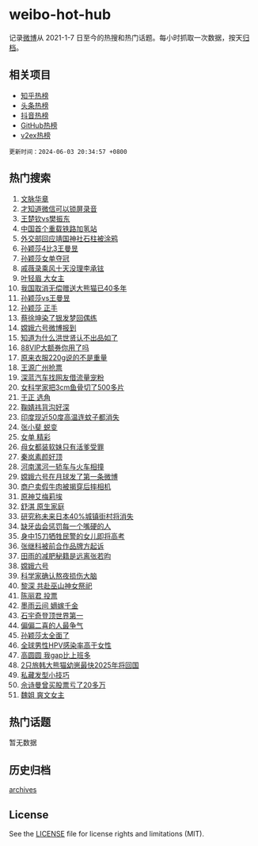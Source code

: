 # weibo-hot-hub

记录[微博](https://www.weibo.com)从 2021-1-7 日至今的热搜和热门话题。每小时抓取一次数据，按天[归档](archives)。

## 相关项目

- [知乎热榜](https://github.com/snaildev/zhihu-hot-hub)
- [头条热榜](https://github.com/snaildev/toutiao-hot-hub)
- [抖音热榜](https://github.com/snaildev/douyin-hot-hub)
- [GitHub热榜](https://github.com/snaildev/github-hot-hub)
- [v2ex热榜](https://github.com/snaildev/v2ex-hot-hub)


`更新时间：2024-06-03 20:34:57 +0800`

## 热门搜索

1. [文脉华章](https://m.weibo.cn/search?containerid=100103type%3D1%26t%3D10%26q%3D%23%E6%96%87%E8%84%89%E5%8D%8E%E7%AB%A0%23&stream_entry_id=51&isnewpage=1&extparam=seat%3D1%26dgr%3D0%26filter_type%3Drealtimehot%26stream_entry_id%3D51%26c_type%3D51%26pos%3D0%26q%3D%2523%25E6%2596%2587%25E8%2584%2589%25E5%258D%258E%25E7%25AB%25A0%2523%26cate%3D10103%26display_time%3D1717418095%26pre_seqid%3D1717418095852011226211)
1. [才知道微信可以锁屏录音](https://m.weibo.cn/search?containerid=100103type%3D1%26t%3D10%26q%3D%E6%89%8D%E7%9F%A5%E9%81%93%E5%BE%AE%E4%BF%A1%E5%8F%AF%E4%BB%A5%E9%94%81%E5%B1%8F%E5%BD%95%E9%9F%B3&stream_entry_id=31&isnewpage=1&extparam=seat%3D1%26filter_type%3Drealtimehot%26c_type%3D31%26lcate%3D5001%26cate%3D5001%26q%3D%25E6%2589%258D%25E7%259F%25A5%25E9%2581%2593%25E5%25BE%25AE%25E4%25BF%25A1%25E5%258F%25AF%25E4%25BB%25A5%25E9%2594%2581%25E5%25B1%258F%25E5%25BD%2595%25E9%259F%25B3%26band_rank%3D1%26dgr%3D0%26pos%3D0%26realpos%3D1%26stream_entry_id%3D31%26flag%3D2%26display_time%3D1717418095%26pre_seqid%3D1717418095852011226211)
1. [王楚钦vs樊振东](https://m.weibo.cn/search?containerid=100103type%3D1%26t%3D10%26q%3D%23%E7%8E%8B%E6%A5%9A%E9%92%A6vs%E6%A8%8A%E6%8C%AF%E4%B8%9C%23&stream_entry_id=31&isnewpage=1&extparam=seat%3D1%26filter_type%3Drealtimehot%26c_type%3D31%26lcate%3D5001%26cate%3D5001%26q%3D%2523%25E7%258E%258B%25E6%25A5%259A%25E9%2592%25A6vs%25E6%25A8%258A%25E6%258C%25AF%25E4%25B8%259C%2523%26band_rank%3D2%26dgr%3D0%26pos%3D1%26realpos%3D2%26stream_entry_id%3D31%26flag%3D1%26display_time%3D1717418095%26pre_seqid%3D1717418095852011226211)
1. [中国首个重载铁路加氢站](https://m.weibo.cn/search?containerid=100103type%3D1%26t%3D10%26q%3D%23%E4%B8%AD%E5%9B%BD%E9%A6%96%E4%B8%AA%E9%87%8D%E8%BD%BD%E9%93%81%E8%B7%AF%E5%8A%A0%E6%B0%A2%E7%AB%99%23&stream_entry_id=31&isnewpage=1&extparam=seat%3D1%26filter_type%3Drealtimehot%26c_type%3D31%26lcate%3D5001%26cate%3D5001%26q%3D%2523%25E4%25B8%25AD%25E5%259B%25BD%25E9%25A6%2596%25E4%25B8%25AA%25E9%2587%258D%25E8%25BD%25BD%25E9%2593%2581%25E8%25B7%25AF%25E5%258A%25A0%25E6%25B0%25A2%25E7%25AB%2599%2523%26band_rank%3D3%26dgr%3D0%26pos%3D2%26realpos%3D3%26stream_entry_id%3D31%26flag%3D0%26display_time%3D1717418095%26pre_seqid%3D1717418095852011226211)
1. [外交部回应靖国神社石柱被涂鸦](https://m.weibo.cn/search?containerid=100103type%3D1%26t%3D10%26q%3D%23%E5%A4%96%E4%BA%A4%E9%83%A8%E5%9B%9E%E5%BA%94%E9%9D%96%E5%9B%BD%E7%A5%9E%E7%A4%BE%E7%9F%B3%E6%9F%B1%E8%A2%AB%E6%B6%82%E9%B8%A6%23&stream_entry_id=31&isnewpage=1&extparam=seat%3D1%26filter_type%3Drealtimehot%26c_type%3D31%26lcate%3D5001%26cate%3D5001%26q%3D%2523%25E5%25A4%2596%25E4%25BA%25A4%25E9%2583%25A8%25E5%259B%259E%25E5%25BA%2594%25E9%259D%2596%25E5%259B%25BD%25E7%25A5%259E%25E7%25A4%25BE%25E7%259F%25B3%25E6%259F%25B1%25E8%25A2%25AB%25E6%25B6%2582%25E9%25B8%25A6%2523%26band_rank%3D4%26dgr%3D0%26pos%3D3%26realpos%3D4%26stream_entry_id%3D31%26flag%3D0%26display_time%3D1717418095%26pre_seqid%3D1717418095852011226211)
1. [孙颖莎4比3王曼昱](https://m.weibo.cn/search?containerid=100103type%3D1%26t%3D10%26q%3D%23%E5%AD%99%E9%A2%96%E8%8E%8E4%E6%AF%943%E7%8E%8B%E6%9B%BC%E6%98%B1%23&stream_entry_id=31&isnewpage=1&extparam=seat%3D1%26filter_type%3Drealtimehot%26c_type%3D31%26lcate%3D5001%26cate%3D5001%26q%3D%2523%25E5%25AD%2599%25E9%25A2%2596%25E8%258E%258E4%25E6%25AF%25943%25E7%258E%258B%25E6%259B%25BC%25E6%2598%25B1%2523%26band_rank%3D5%26dgr%3D0%26pos%3D4%26realpos%3D5%26stream_entry_id%3D31%26flag%3D1%26display_time%3D1717418095%26pre_seqid%3D1717418095852011226211)
1. [孙颖莎女单夺冠](https://m.weibo.cn/search?containerid=100103type%3D1%26t%3D10%26q%3D%23%E5%AD%99%E9%A2%96%E8%8E%8E%E5%A5%B3%E5%8D%95%E5%A4%BA%E5%86%A0%23&stream_entry_id=31&isnewpage=1&extparam=seat%3D1%26filter_type%3Drealtimehot%26c_type%3D31%26lcate%3D5001%26cate%3D5001%26q%3D%2523%25E5%25AD%2599%25E9%25A2%2596%25E8%258E%258E%25E5%25A5%25B3%25E5%258D%2595%25E5%25A4%25BA%25E5%2586%25A0%2523%26band_rank%3D6%26dgr%3D0%26pos%3D5%26realpos%3D6%26stream_entry_id%3D31%26flag%3D1%26display_time%3D1717418095%26pre_seqid%3D1717418095852011226211)
1. [戚薇录乘风十天没理李承铉](https://m.weibo.cn/search?containerid=100103type%3D1%26t%3D10%26q%3D%23%E6%88%9A%E8%96%87%E5%BD%95%E4%B9%98%E9%A3%8E%E5%8D%81%E5%A4%A9%E6%B2%A1%E7%90%86%E6%9D%8E%E6%89%BF%E9%93%89%23&stream_entry_id=31&isnewpage=1&extparam=seat%3D1%26filter_type%3Drealtimehot%26c_type%3D31%26lcate%3D5001%26cate%3D5001%26q%3D%2523%25E6%2588%259A%25E8%2596%2587%25E5%25BD%2595%25E4%25B9%2598%25E9%25A3%258E%25E5%258D%2581%25E5%25A4%25A9%25E6%25B2%25A1%25E7%2590%2586%25E6%259D%258E%25E6%2589%25BF%25E9%2593%2589%2523%26band_rank%3D7%26dgr%3D0%26pos%3D6%26realpos%3D7%26stream_entry_id%3D31%26flag%3D1%26display_time%3D1717418095%26pre_seqid%3D1717418095852011226211)
1. [叶轻眉 大女主](https://m.weibo.cn/search?containerid=100103type%3D1%26t%3D10%26q%3D%E5%8F%B6%E8%BD%BB%E7%9C%89+%E5%A4%A7%E5%A5%B3%E4%B8%BB&stream_entry_id=31&isnewpage=1&extparam=seat%3D1%26filter_type%3Drealtimehot%26c_type%3D31%26lcate%3D5001%26cate%3D5001%26q%3D%25E5%258F%25B6%25E8%25BD%25BB%25E7%259C%2589%2520%25E5%25A4%25A7%25E5%25A5%25B3%25E4%25B8%25BB%26band_rank%3D8%26dgr%3D0%26pos%3D7%26realpos%3D8%26stream_entry_id%3D31%26flag%3D1%26display_time%3D1717418095%26pre_seqid%3D1717418095852011226211)
1. [我国取消无偿赠送大熊猫已40多年](https://m.weibo.cn/search?containerid=100103type%3D1%26t%3D10%26q%3D%23%E6%88%91%E5%9B%BD%E5%8F%96%E6%B6%88%E6%97%A0%E5%81%BF%E8%B5%A0%E9%80%81%E5%A4%A7%E7%86%8A%E7%8C%AB%E5%B7%B240%E5%A4%9A%E5%B9%B4%23&stream_entry_id=31&isnewpage=1&extparam=seat%3D1%26filter_type%3Drealtimehot%26c_type%3D31%26lcate%3D5001%26cate%3D5001%26q%3D%2523%25E6%2588%2591%25E5%259B%25BD%25E5%258F%2596%25E6%25B6%2588%25E6%2597%25A0%25E5%2581%25BF%25E8%25B5%25A0%25E9%2580%2581%25E5%25A4%25A7%25E7%2586%258A%25E7%258C%25AB%25E5%25B7%25B240%25E5%25A4%259A%25E5%25B9%25B4%2523%26band_rank%3D9%26dgr%3D0%26pos%3D8%26realpos%3D9%26stream_entry_id%3D31%26flag%3D2%26display_time%3D1717418095%26pre_seqid%3D1717418095852011226211)
1. [孙颖莎vs王曼昱](https://m.weibo.cn/search?containerid=100103type%3D1%26t%3D10%26q%3D%23%E5%AD%99%E9%A2%96%E8%8E%8Evs%E7%8E%8B%E6%9B%BC%E6%98%B1%23&stream_entry_id=31&isnewpage=1&extparam=seat%3D1%26filter_type%3Drealtimehot%26c_type%3D31%26lcate%3D5001%26cate%3D5001%26q%3D%2523%25E5%25AD%2599%25E9%25A2%2596%25E8%258E%258Evs%25E7%258E%258B%25E6%259B%25BC%25E6%2598%25B1%2523%26band_rank%3D10%26dgr%3D0%26pos%3D9%26realpos%3D10%26stream_entry_id%3D31%26flag%3D1%26display_time%3D1717418095%26pre_seqid%3D1717418095852011226211)
1. [孙颖莎 正手](https://m.weibo.cn/search?containerid=100103type%3D1%26t%3D10%26q%3D%E5%AD%99%E9%A2%96%E8%8E%8E+%E6%AD%A3%E6%89%8B&stream_entry_id=31&isnewpage=1&extparam=seat%3D1%26filter_type%3Drealtimehot%26c_type%3D31%26lcate%3D5001%26cate%3D5001%26q%3D%25E5%25AD%2599%25E9%25A2%2596%25E8%258E%258E%2520%25E6%25AD%25A3%25E6%2589%258B%26band_rank%3D11%26dgr%3D0%26pos%3D10%26realpos%3D11%26stream_entry_id%3D31%26flag%3D1%26display_time%3D1717418095%26pre_seqid%3D1717418095852011226211)
1. [蔡徐坤染了银发梦回偶练](https://m.weibo.cn/search?containerid=100103type%3D1%26t%3D10%26q%3D%23%E8%94%A1%E5%BE%90%E5%9D%A4%E6%9F%93%E4%BA%86%E9%93%B6%E5%8F%91%E6%A2%A6%E5%9B%9E%E5%81%B6%E7%BB%83%23&stream_entry_id=31&isnewpage=1&extparam=seat%3D1%26filter_type%3Drealtimehot%26c_type%3D31%26lcate%3D5001%26cate%3D5001%26q%3D%2523%25E8%2594%25A1%25E5%25BE%2590%25E5%259D%25A4%25E6%259F%2593%25E4%25BA%2586%25E9%2593%25B6%25E5%258F%2591%25E6%25A2%25A6%25E5%259B%259E%25E5%2581%25B6%25E7%25BB%2583%2523%26band_rank%3D12%26dgr%3D0%26pos%3D11%26realpos%3D12%26stream_entry_id%3D31%26flag%3D0%26display_time%3D1717418095%26pre_seqid%3D1717418095852011226211)
1. [嫦娥六号微博报到](https://m.weibo.cn/search?containerid=100103type%3D1%26t%3D10%26q%3D%23%E5%AB%A6%E5%A8%A5%E5%85%AD%E5%8F%B7%E5%BE%AE%E5%8D%9A%E6%8A%A5%E5%88%B0%23&stream_entry_id=31&isnewpage=1&extparam=seat%3D1%26filter_type%3Drealtimehot%26c_type%3D31%26lcate%3D5001%26cate%3D5001%26q%3D%2523%25E5%25AB%25A6%25E5%25A8%25A5%25E5%2585%25AD%25E5%258F%25B7%25E5%25BE%25AE%25E5%258D%259A%25E6%258A%25A5%25E5%2588%25B0%2523%26band_rank%3D13%26dgr%3D0%26pos%3D12%26realpos%3D13%26stream_entry_id%3D31%26flag%3D32768%26display_time%3D1717418095%26pre_seqid%3D1717418095852011226211)
1. [知道为什么洪世贤认不出品如了](https://m.weibo.cn/search?containerid=100103type%3D1%26t%3D10%26q%3D%23%E7%9F%A5%E9%81%93%E4%B8%BA%E4%BB%80%E4%B9%88%E6%B4%AA%E4%B8%96%E8%B4%A4%E8%AE%A4%E4%B8%8D%E5%87%BA%E5%93%81%E5%A6%82%E4%BA%86%23&stream_entry_id=31&isnewpage=1&extparam=seat%3D1%26filter_type%3Drealtimehot%26c_type%3D31%26lcate%3D5001%26cate%3D5001%26q%3D%2523%25E7%259F%25A5%25E9%2581%2593%25E4%25B8%25BA%25E4%25BB%2580%25E4%25B9%2588%25E6%25B4%25AA%25E4%25B8%2596%25E8%25B4%25A4%25E8%25AE%25A4%25E4%25B8%258D%25E5%2587%25BA%25E5%2593%2581%25E5%25A6%2582%25E4%25BA%2586%2523%26band_rank%3D14%26dgr%3D0%26pos%3D13%26realpos%3D14%26stream_entry_id%3D31%26flag%3D1%26display_time%3D1717418095%26pre_seqid%3D1717418095852011226211)
1. [88VIP大额券你用了吗](https://m.weibo.cn/search?containerid=100103type%3D1%26t%3D10%26q%3D%2388VIP%E5%A4%A7%E9%A2%9D%E5%88%B8%E4%BD%A0%E7%94%A8%E4%BA%86%E5%90%97%23&stream_entry_id=31&isnewpage=1&extparam=seat%3D1%26filter_type%3Drealtimehot%26c_type%3D31%26lcate%3D5001%26cate%3D5001%26q%3D%252388VIP%25E5%25A4%25A7%25E9%25A2%259D%25E5%2588%25B8%25E4%25BD%25A0%25E7%2594%25A8%25E4%25BA%2586%25E5%2590%2597%2523%26adid%3D240514%26band_rank%3D15%26dgr%3D0%26pos%3D14%26realpos%3D15%26stream_entry_id%3D31%26flag%3D0%26display_time%3D1717418095%26pre_seqid%3D1717418095852011226211)
1. [原来衣服220g说的不是重量](https://m.weibo.cn/search?containerid=100103type%3D1%26t%3D10%26q%3D%23%E5%8E%9F%E6%9D%A5%E8%A1%A3%E6%9C%8D220g%E8%AF%B4%E7%9A%84%E4%B8%8D%E6%98%AF%E9%87%8D%E9%87%8F%23&stream_entry_id=31&isnewpage=1&extparam=seat%3D1%26filter_type%3Drealtimehot%26c_type%3D31%26lcate%3D5001%26cate%3D5001%26q%3D%2523%25E5%258E%259F%25E6%259D%25A5%25E8%25A1%25A3%25E6%259C%258D220g%25E8%25AF%25B4%25E7%259A%2584%25E4%25B8%258D%25E6%2598%25AF%25E9%2587%258D%25E9%2587%258F%2523%26band_rank%3D16%26dgr%3D0%26pos%3D15%26realpos%3D16%26stream_entry_id%3D31%26flag%3D0%26display_time%3D1717418095%26pre_seqid%3D1717418095852011226211)
1. [王源广州抢票](https://m.weibo.cn/search?containerid=100103type%3D1%26t%3D10%26q%3D%E7%8E%8B%E6%BA%90%E5%B9%BF%E5%B7%9E%E6%8A%A2%E7%A5%A8&stream_entry_id=31&isnewpage=1&extparam=seat%3D1%26filter_type%3Drealtimehot%26c_type%3D31%26lcate%3D5001%26cate%3D5001%26q%3D%25E7%258E%258B%25E6%25BA%2590%25E5%25B9%25BF%25E5%25B7%259E%25E6%258A%25A2%25E7%25A5%25A8%26band_rank%3D17%26dgr%3D0%26pos%3D16%26realpos%3D17%26stream_entry_id%3D31%26flag%3D1%26display_time%3D1717418095%26pre_seqid%3D1717418095852011226211)
1. [深蓝汽车找网友借流量宠粉](https://m.weibo.cn/search?containerid=100103type%3D1%26t%3D10%26q%3D%23%E6%B7%B1%E8%93%9D%E6%B1%BD%E8%BD%A6%E6%89%BE%E7%BD%91%E5%8F%8B%E5%80%9F%E6%B5%81%E9%87%8F%E5%AE%A0%E7%B2%89%23&stream_entry_id=31&isnewpage=1&extparam=seat%3D1%26filter_type%3Drealtimehot%26c_type%3D31%26lcate%3D5001%26cate%3D5001%26q%3D%2523%25E6%25B7%25B1%25E8%2593%259D%25E6%25B1%25BD%25E8%25BD%25A6%25E6%2589%25BE%25E7%25BD%2591%25E5%258F%258B%25E5%2580%259F%25E6%25B5%2581%25E9%2587%258F%25E5%25AE%25A0%25E7%25B2%2589%2523%26adid%3D240454%26band_rank%3D18%26dgr%3D0%26pos%3D17%26realpos%3D18%26stream_entry_id%3D31%26flag%3D0%26display_time%3D1717418095%26pre_seqid%3D1717418095852011226211)
1. [女科学家把3cm鱼骨切了500多片](https://m.weibo.cn/search?containerid=100103type%3D1%26t%3D10%26q%3D%23%E5%A5%B3%E7%A7%91%E5%AD%A6%E5%AE%B6%E6%8A%8A3cm%E9%B1%BC%E9%AA%A8%E5%88%87%E4%BA%86500%E5%A4%9A%E7%89%87%23&stream_entry_id=31&isnewpage=1&extparam=seat%3D1%26filter_type%3Drealtimehot%26c_type%3D31%26lcate%3D5001%26cate%3D5001%26q%3D%2523%25E5%25A5%25B3%25E7%25A7%2591%25E5%25AD%25A6%25E5%25AE%25B6%25E6%258A%258A3cm%25E9%25B1%25BC%25E9%25AA%25A8%25E5%2588%2587%25E4%25BA%2586500%25E5%25A4%259A%25E7%2589%2587%2523%26band_rank%3D19%26dgr%3D0%26pos%3D18%26realpos%3D19%26stream_entry_id%3D31%26flag%3D0%26display_time%3D1717418095%26pre_seqid%3D1717418095852011226211)
1. [于正 选角](https://m.weibo.cn/search?containerid=100103type%3D1%26t%3D10%26q%3D%E4%BA%8E%E6%AD%A3+%E9%80%89%E8%A7%92&stream_entry_id=31&isnewpage=1&extparam=seat%3D1%26filter_type%3Drealtimehot%26c_type%3D31%26lcate%3D5001%26cate%3D5001%26q%3D%25E4%25BA%258E%25E6%25AD%25A3%2520%25E9%2580%2589%25E8%25A7%2592%26band_rank%3D20%26dgr%3D0%26pos%3D19%26realpos%3D20%26stream_entry_id%3D31%26flag%3D0%26display_time%3D1717418095%26pre_seqid%3D1717418095852011226211)
1. [鞠婧祎背沟好深](https://m.weibo.cn/search?containerid=100103type%3D1%26t%3D10%26q%3D%23%E9%9E%A0%E5%A9%A7%E7%A5%8E%E8%83%8C%E6%B2%9F%E5%A5%BD%E6%B7%B1%23&stream_entry_id=31&isnewpage=1&extparam=seat%3D1%26filter_type%3Drealtimehot%26c_type%3D31%26lcate%3D5001%26cate%3D5001%26q%3D%2523%25E9%259E%25A0%25E5%25A9%25A7%25E7%25A5%258E%25E8%2583%258C%25E6%25B2%259F%25E5%25A5%25BD%25E6%25B7%25B1%2523%26band_rank%3D21%26dgr%3D0%26pos%3D20%26realpos%3D21%26stream_entry_id%3D31%26flag%3D0%26display_time%3D1717418095%26pre_seqid%3D1717418095852011226211)
1. [印度现近50度高温连蚊子都消失](https://m.weibo.cn/search?containerid=100103type%3D1%26t%3D10%26q%3D%23%E5%8D%B0%E5%BA%A6%E7%8E%B0%E8%BF%9150%E5%BA%A6%E9%AB%98%E6%B8%A9%E8%BF%9E%E8%9A%8A%E5%AD%90%E9%83%BD%E6%B6%88%E5%A4%B1%23&stream_entry_id=31&isnewpage=1&extparam=seat%3D1%26filter_type%3Drealtimehot%26c_type%3D31%26lcate%3D5001%26cate%3D5001%26q%3D%2523%25E5%258D%25B0%25E5%25BA%25A6%25E7%258E%25B0%25E8%25BF%259150%25E5%25BA%25A6%25E9%25AB%2598%25E6%25B8%25A9%25E8%25BF%259E%25E8%259A%258A%25E5%25AD%2590%25E9%2583%25BD%25E6%25B6%2588%25E5%25A4%25B1%2523%26band_rank%3D22%26dgr%3D0%26pos%3D21%26realpos%3D22%26stream_entry_id%3D31%26flag%3D0%26display_time%3D1717418095%26pre_seqid%3D1717418095852011226211)
1. [张小斐 蜕变](https://m.weibo.cn/search?containerid=100103type%3D1%26t%3D10%26q%3D%E5%BC%A0%E5%B0%8F%E6%96%90+%E8%9C%95%E5%8F%98&stream_entry_id=31&isnewpage=1&extparam=seat%3D1%26filter_type%3Drealtimehot%26c_type%3D31%26lcate%3D5001%26cate%3D5001%26q%3D%25E5%25BC%25A0%25E5%25B0%258F%25E6%2596%2590%2520%25E8%259C%2595%25E5%258F%2598%26band_rank%3D23%26dgr%3D0%26pos%3D22%26realpos%3D23%26stream_entry_id%3D31%26flag%3D1%26display_time%3D1717418095%26pre_seqid%3D1717418095852011226211)
1. [女单 精彩](https://m.weibo.cn/search?containerid=100103type%3D1%26t%3D10%26q%3D%E5%A5%B3%E5%8D%95+%E7%B2%BE%E5%BD%A9&stream_entry_id=31&isnewpage=1&extparam=seat%3D1%26filter_type%3Drealtimehot%26c_type%3D31%26lcate%3D5001%26cate%3D5001%26q%3D%25E5%25A5%25B3%25E5%258D%2595%2520%25E7%25B2%25BE%25E5%25BD%25A9%26band_rank%3D24%26dgr%3D0%26pos%3D23%26realpos%3D24%26stream_entry_id%3D31%26flag%3D1%26display_time%3D1717418095%26pre_seqid%3D1717418095852011226211)
1. [母女都装软妹只有活爹受罪](https://m.weibo.cn/search?containerid=100103type%3D1%26t%3D10%26q%3D%23%E6%AF%8D%E5%A5%B3%E9%83%BD%E8%A3%85%E8%BD%AF%E5%A6%B9%E5%8F%AA%E6%9C%89%E6%B4%BB%E7%88%B9%E5%8F%97%E7%BD%AA%23&stream_entry_id=31&isnewpage=1&extparam=seat%3D1%26filter_type%3Drealtimehot%26c_type%3D31%26lcate%3D5001%26cate%3D5001%26q%3D%2523%25E6%25AF%258D%25E5%25A5%25B3%25E9%2583%25BD%25E8%25A3%2585%25E8%25BD%25AF%25E5%25A6%25B9%25E5%258F%25AA%25E6%259C%2589%25E6%25B4%25BB%25E7%2588%25B9%25E5%258F%2597%25E7%25BD%25AA%2523%26band_rank%3D25%26dgr%3D0%26pos%3D24%26realpos%3D25%26stream_entry_id%3D31%26flag%3D0%26display_time%3D1717418095%26pre_seqid%3D1717418095852011226211)
1. [秦岚素颜好顶](https://m.weibo.cn/search?containerid=100103type%3D1%26t%3D10%26q%3D%23%E7%A7%A6%E5%B2%9A%E7%B4%A0%E9%A2%9C%E5%A5%BD%E9%A1%B6%23&stream_entry_id=31&isnewpage=1&extparam=seat%3D1%26filter_type%3Drealtimehot%26c_type%3D31%26lcate%3D5001%26cate%3D5001%26q%3D%2523%25E7%25A7%25A6%25E5%25B2%259A%25E7%25B4%25A0%25E9%25A2%259C%25E5%25A5%25BD%25E9%25A1%25B6%2523%26band_rank%3D26%26dgr%3D0%26pos%3D25%26realpos%3D26%26stream_entry_id%3D31%26flag%3D0%26display_time%3D1717418095%26pre_seqid%3D1717418095852011226211)
1. [河南漯河一轿车与火车相撞](https://m.weibo.cn/search?containerid=100103type%3D1%26t%3D10%26q%3D%23%E6%B2%B3%E5%8D%97%E6%BC%AF%E6%B2%B3%E4%B8%80%E8%BD%BF%E8%BD%A6%E4%B8%8E%E7%81%AB%E8%BD%A6%E7%9B%B8%E6%92%9E%23&stream_entry_id=31&isnewpage=1&extparam=seat%3D1%26filter_type%3Drealtimehot%26c_type%3D31%26lcate%3D5001%26cate%3D5001%26q%3D%2523%25E6%25B2%25B3%25E5%258D%2597%25E6%25BC%25AF%25E6%25B2%25B3%25E4%25B8%2580%25E8%25BD%25BF%25E8%25BD%25A6%25E4%25B8%258E%25E7%2581%25AB%25E8%25BD%25A6%25E7%259B%25B8%25E6%2592%259E%2523%26band_rank%3D27%26dgr%3D0%26pos%3D26%26realpos%3D27%26stream_entry_id%3D31%26flag%3D1%26display_time%3D1717418095%26pre_seqid%3D1717418095852011226211)
1. [嫦娥六号在月球发了第一条微博](https://m.weibo.cn/search?containerid=100103type%3D1%26t%3D10%26q%3D%23%E5%AB%A6%E5%A8%A5%E5%85%AD%E5%8F%B7%E5%9C%A8%E6%9C%88%E7%90%83%E5%8F%91%E4%BA%86%E7%AC%AC%E4%B8%80%E6%9D%A1%E5%BE%AE%E5%8D%9A%23&stream_entry_id=31&isnewpage=1&extparam=seat%3D1%26filter_type%3Drealtimehot%26c_type%3D31%26lcate%3D5001%26cate%3D5001%26q%3D%2523%25E5%25AB%25A6%25E5%25A8%25A5%25E5%2585%25AD%25E5%258F%25B7%25E5%259C%25A8%25E6%259C%2588%25E7%2590%2583%25E5%258F%2591%25E4%25BA%2586%25E7%25AC%25AC%25E4%25B8%2580%25E6%259D%25A1%25E5%25BE%25AE%25E5%258D%259A%2523%26band_rank%3D28%26dgr%3D0%26pos%3D27%26realpos%3D28%26stream_entry_id%3D31%26flag%3D1%26display_time%3D1717418095%26pre_seqid%3D1717418095852011226211)
1. [商户卖假牛肉被揭穿后摔相机](https://m.weibo.cn/search?containerid=100103type%3D1%26t%3D10%26q%3D%23%E5%95%86%E6%88%B7%E5%8D%96%E5%81%87%E7%89%9B%E8%82%89%E8%A2%AB%E6%8F%AD%E7%A9%BF%E5%90%8E%E6%91%94%E7%9B%B8%E6%9C%BA%23&stream_entry_id=31&isnewpage=1&extparam=seat%3D1%26filter_type%3Drealtimehot%26c_type%3D31%26lcate%3D5001%26cate%3D5001%26q%3D%2523%25E5%2595%2586%25E6%2588%25B7%25E5%258D%2596%25E5%2581%2587%25E7%2589%259B%25E8%2582%2589%25E8%25A2%25AB%25E6%258F%25AD%25E7%25A9%25BF%25E5%2590%258E%25E6%2591%2594%25E7%259B%25B8%25E6%259C%25BA%2523%26band_rank%3D29%26dgr%3D0%26pos%3D28%26realpos%3D29%26stream_entry_id%3D31%26flag%3D0%26display_time%3D1717418095%26pre_seqid%3D1717418095852011226211)
1. [原神艾梅莉埃](https://m.weibo.cn/search?containerid=100103type%3D1%26t%3D10%26q%3D%23%E5%8E%9F%E7%A5%9E%E8%89%BE%E6%A2%85%E8%8E%89%E5%9F%83%23&stream_entry_id=31&isnewpage=1&extparam=seat%3D1%26filter_type%3Drealtimehot%26c_type%3D31%26lcate%3D5001%26cate%3D5001%26q%3D%2523%25E5%258E%259F%25E7%25A5%259E%25E8%2589%25BE%25E6%25A2%2585%25E8%258E%2589%25E5%259F%2583%2523%26band_rank%3D30%26dgr%3D0%26pos%3D29%26realpos%3D30%26stream_entry_id%3D31%26flag%3D0%26display_time%3D1717418095%26pre_seqid%3D1717418095852011226211)
1. [舒淇 原生家庭](https://m.weibo.cn/search?containerid=100103type%3D1%26t%3D10%26q%3D%E8%88%92%E6%B7%87+%E5%8E%9F%E7%94%9F%E5%AE%B6%E5%BA%AD&stream_entry_id=31&isnewpage=1&extparam=seat%3D1%26filter_type%3Drealtimehot%26c_type%3D31%26lcate%3D5001%26cate%3D5001%26q%3D%25E8%2588%2592%25E6%25B7%2587%2520%25E5%258E%259F%25E7%2594%259F%25E5%25AE%25B6%25E5%25BA%25AD%26band_rank%3D31%26dgr%3D0%26pos%3D30%26realpos%3D31%26stream_entry_id%3D31%26flag%3D1%26display_time%3D1717418095%26pre_seqid%3D1717418095852011226211)
1. [研究称未来日本40%城镇街村将消失](https://m.weibo.cn/search?containerid=100103type%3D1%26t%3D10%26q%3D%23%E7%A0%94%E7%A9%B6%E7%A7%B0%E6%9C%AA%E6%9D%A5%E6%97%A5%E6%9C%AC40%25%E5%9F%8E%E9%95%87%E8%A1%97%E6%9D%91%E5%B0%86%E6%B6%88%E5%A4%B1%23&stream_entry_id=31&isnewpage=1&extparam=seat%3D1%26filter_type%3Drealtimehot%26c_type%3D31%26lcate%3D5001%26cate%3D5001%26q%3D%2523%25E7%25A0%2594%25E7%25A9%25B6%25E7%25A7%25B0%25E6%259C%25AA%25E6%259D%25A5%25E6%2597%25A5%25E6%259C%25AC40%2525%25E5%259F%258E%25E9%2595%2587%25E8%25A1%2597%25E6%259D%2591%25E5%25B0%2586%25E6%25B6%2588%25E5%25A4%25B1%2523%26band_rank%3D32%26dgr%3D0%26pos%3D31%26realpos%3D32%26stream_entry_id%3D31%26flag%3D1%26display_time%3D1717418095%26pre_seqid%3D1717418095852011226211)
1. [缺牙齿会惩罚每一个嘴硬的人](https://m.weibo.cn/search?containerid=100103type%3D1%26t%3D10%26q%3D%E7%BC%BA%E7%89%99%E9%BD%BF%E4%BC%9A%E6%83%A9%E7%BD%9A%E6%AF%8F%E4%B8%80%E4%B8%AA%E5%98%B4%E7%A1%AC%E7%9A%84%E4%BA%BA&stream_entry_id=31&isnewpage=1&extparam=seat%3D1%26filter_type%3Drealtimehot%26c_type%3D31%26lcate%3D5001%26cate%3D5001%26q%3D%25E7%25BC%25BA%25E7%2589%2599%25E9%25BD%25BF%25E4%25BC%259A%25E6%2583%25A9%25E7%25BD%259A%25E6%25AF%258F%25E4%25B8%2580%25E4%25B8%25AA%25E5%2598%25B4%25E7%25A1%25AC%25E7%259A%2584%25E4%25BA%25BA%26band_rank%3D33%26dgr%3D0%26pos%3D32%26realpos%3D33%26stream_entry_id%3D31%26flag%3D1%26display_time%3D1717418095%26pre_seqid%3D1717418095852011226211)
1. [身中15刀牺牲民警的女儿即将高考](https://m.weibo.cn/search?containerid=100103type%3D1%26t%3D10%26q%3D%23%E8%BA%AB%E4%B8%AD15%E5%88%80%E7%89%BA%E7%89%B2%E6%B0%91%E8%AD%A6%E7%9A%84%E5%A5%B3%E5%84%BF%E5%8D%B3%E5%B0%86%E9%AB%98%E8%80%83%23&stream_entry_id=31&isnewpage=1&extparam=seat%3D1%26filter_type%3Drealtimehot%26c_type%3D31%26lcate%3D5001%26cate%3D5001%26q%3D%2523%25E8%25BA%25AB%25E4%25B8%25AD15%25E5%2588%2580%25E7%2589%25BA%25E7%2589%25B2%25E6%25B0%2591%25E8%25AD%25A6%25E7%259A%2584%25E5%25A5%25B3%25E5%2584%25BF%25E5%258D%25B3%25E5%25B0%2586%25E9%25AB%2598%25E8%2580%2583%2523%26band_rank%3D34%26dgr%3D0%26pos%3D33%26realpos%3D34%26stream_entry_id%3D31%26flag%3D1%26display_time%3D1717418095%26pre_seqid%3D1717418095852011226211)
1. [张继科被前合作品牌方起诉](https://m.weibo.cn/search?containerid=100103type%3D1%26t%3D10%26q%3D%23%E5%BC%A0%E7%BB%A7%E7%A7%91%E8%A2%AB%E5%89%8D%E5%90%88%E4%BD%9C%E5%93%81%E7%89%8C%E6%96%B9%E8%B5%B7%E8%AF%89%23&stream_entry_id=31&isnewpage=1&extparam=seat%3D1%26filter_type%3Drealtimehot%26c_type%3D31%26lcate%3D5001%26cate%3D5001%26q%3D%2523%25E5%25BC%25A0%25E7%25BB%25A7%25E7%25A7%2591%25E8%25A2%25AB%25E5%2589%258D%25E5%2590%2588%25E4%25BD%259C%25E5%2593%2581%25E7%2589%258C%25E6%2596%25B9%25E8%25B5%25B7%25E8%25AF%2589%2523%26band_rank%3D35%26dgr%3D0%26pos%3D34%26realpos%3D35%26stream_entry_id%3D31%26flag%3D0%26display_time%3D1717418095%26pre_seqid%3D1717418095852011226211)
1. [田雨的减肥秘籍是远离张若昀](https://m.weibo.cn/search?containerid=100103type%3D1%26t%3D10%26q%3D%23%E7%94%B0%E9%9B%A8%E7%9A%84%E5%87%8F%E8%82%A5%E7%A7%98%E7%B1%8D%E6%98%AF%E8%BF%9C%E7%A6%BB%E5%BC%A0%E8%8B%A5%E6%98%80%23&stream_entry_id=31&isnewpage=1&extparam=seat%3D1%26filter_type%3Drealtimehot%26c_type%3D31%26lcate%3D5001%26cate%3D5001%26q%3D%2523%25E7%2594%25B0%25E9%259B%25A8%25E7%259A%2584%25E5%2587%258F%25E8%2582%25A5%25E7%25A7%2598%25E7%25B1%258D%25E6%2598%25AF%25E8%25BF%259C%25E7%25A6%25BB%25E5%25BC%25A0%25E8%258B%25A5%25E6%2598%2580%2523%26band_rank%3D36%26dgr%3D0%26pos%3D35%26realpos%3D36%26stream_entry_id%3D31%26flag%3D1%26display_time%3D1717418095%26pre_seqid%3D1717418095852011226211)
1. [嫦娥六号](https://m.weibo.cn/search?containerid=100103type%3D1%26t%3D10%26q%3D%E5%AB%A6%E5%A8%A5%E5%85%AD%E5%8F%B7&stream_entry_id=31&isnewpage=1&extparam=seat%3D1%26filter_type%3Drealtimehot%26c_type%3D31%26lcate%3D5001%26cate%3D5001%26q%3D%25E5%25AB%25A6%25E5%25A8%25A5%25E5%2585%25AD%25E5%258F%25B7%26band_rank%3D37%26dgr%3D0%26pos%3D36%26realpos%3D37%26stream_entry_id%3D31%26flag%3D1%26display_time%3D1717418095%26pre_seqid%3D1717418095852011226211)
1. [科学家确认熬夜损伤大脑](https://m.weibo.cn/search?containerid=100103type%3D1%26t%3D10%26q%3D%23%E7%A7%91%E5%AD%A6%E5%AE%B6%E7%A1%AE%E8%AE%A4%E7%86%AC%E5%A4%9C%E6%8D%9F%E4%BC%A4%E5%A4%A7%E8%84%91%23&stream_entry_id=31&isnewpage=1&extparam=seat%3D1%26filter_type%3Drealtimehot%26c_type%3D31%26lcate%3D5001%26cate%3D5001%26q%3D%2523%25E7%25A7%2591%25E5%25AD%25A6%25E5%25AE%25B6%25E7%25A1%25AE%25E8%25AE%25A4%25E7%2586%25AC%25E5%25A4%259C%25E6%258D%259F%25E4%25BC%25A4%25E5%25A4%25A7%25E8%2584%2591%2523%26band_rank%3D38%26dgr%3D0%26pos%3D37%26realpos%3D38%26stream_entry_id%3D31%26flag%3D0%26display_time%3D1717418095%26pre_seqid%3D1717418095852011226211)
1. [黎深 共赴巫山神女祭祀](https://m.weibo.cn/search?containerid=100103type%3D1%26t%3D10%26q%3D%E9%BB%8E%E6%B7%B1+%E5%85%B1%E8%B5%B4%E5%B7%AB%E5%B1%B1%E7%A5%9E%E5%A5%B3%E7%A5%AD%E7%A5%80&stream_entry_id=31&isnewpage=1&extparam=seat%3D1%26filter_type%3Drealtimehot%26c_type%3D31%26lcate%3D5001%26cate%3D5001%26q%3D%25E9%25BB%258E%25E6%25B7%25B1%2520%25E5%2585%25B1%25E8%25B5%25B4%25E5%25B7%25AB%25E5%25B1%25B1%25E7%25A5%259E%25E5%25A5%25B3%25E7%25A5%25AD%25E7%25A5%2580%26band_rank%3D39%26dgr%3D0%26pos%3D38%26realpos%3D39%26stream_entry_id%3D31%26flag%3D1%26display_time%3D1717418095%26pre_seqid%3D1717418095852011226211)
1. [陈丽君 投票](https://m.weibo.cn/search?containerid=100103type%3D1%26t%3D10%26q%3D%E9%99%88%E4%B8%BD%E5%90%9B+%E6%8A%95%E7%A5%A8&stream_entry_id=31&isnewpage=1&extparam=seat%3D1%26filter_type%3Drealtimehot%26c_type%3D31%26lcate%3D5001%26cate%3D5001%26q%3D%25E9%2599%2588%25E4%25B8%25BD%25E5%2590%259B%2520%25E6%258A%2595%25E7%25A5%25A8%26band_rank%3D40%26dgr%3D0%26pos%3D39%26realpos%3D40%26stream_entry_id%3D31%26flag%3D0%26display_time%3D1717418095%26pre_seqid%3D1717418095852011226211)
1. [墨雨云间 嫡嫁千金](https://m.weibo.cn/search?containerid=100103type%3D1%26t%3D10%26q%3D%E5%A2%A8%E9%9B%A8%E4%BA%91%E9%97%B4+%E5%AB%A1%E5%AB%81%E5%8D%83%E9%87%91&stream_entry_id=31&isnewpage=1&extparam=seat%3D1%26filter_type%3Drealtimehot%26c_type%3D31%26lcate%3D5001%26cate%3D5001%26q%3D%25E5%25A2%25A8%25E9%259B%25A8%25E4%25BA%2591%25E9%2597%25B4%2520%25E5%25AB%25A1%25E5%25AB%2581%25E5%258D%2583%25E9%2587%2591%26band_rank%3D41%26dgr%3D0%26pos%3D40%26realpos%3D41%26stream_entry_id%3D31%26flag%3D0%26display_time%3D1717418095%26pre_seqid%3D1717418095852011226211)
1. [石宇奇登顶世界第一](https://m.weibo.cn/search?containerid=100103type%3D1%26t%3D10%26q%3D%23%E7%9F%B3%E5%AE%87%E5%A5%87%E7%99%BB%E9%A1%B6%E4%B8%96%E7%95%8C%E7%AC%AC%E4%B8%80%23&stream_entry_id=31&isnewpage=1&extparam=seat%3D1%26filter_type%3Drealtimehot%26c_type%3D31%26lcate%3D5001%26cate%3D5001%26q%3D%2523%25E7%259F%25B3%25E5%25AE%2587%25E5%25A5%2587%25E7%2599%25BB%25E9%25A1%25B6%25E4%25B8%2596%25E7%2595%258C%25E7%25AC%25AC%25E4%25B8%2580%2523%26band_rank%3D42%26dgr%3D0%26pos%3D41%26realpos%3D42%26stream_entry_id%3D31%26flag%3D1%26display_time%3D1717418095%26pre_seqid%3D1717418095852011226211)
1. [偏偏二喜的人最争气](https://m.weibo.cn/search?containerid=100103type%3D1%26t%3D10%26q%3D%23%E5%81%8F%E5%81%8F%E4%BA%8C%E5%96%9C%E7%9A%84%E4%BA%BA%E6%9C%80%E4%BA%89%E6%B0%94%23&stream_entry_id=31&isnewpage=1&extparam=seat%3D1%26filter_type%3Drealtimehot%26c_type%3D31%26lcate%3D5001%26cate%3D5001%26q%3D%2523%25E5%2581%258F%25E5%2581%258F%25E4%25BA%258C%25E5%2596%259C%25E7%259A%2584%25E4%25BA%25BA%25E6%259C%2580%25E4%25BA%2589%25E6%25B0%2594%2523%26band_rank%3D43%26dgr%3D0%26pos%3D42%26realpos%3D43%26stream_entry_id%3D31%26flag%3D0%26display_time%3D1717418095%26pre_seqid%3D1717418095852011226211)
1. [孙颖莎太全面了](https://m.weibo.cn/search?containerid=100103type%3D1%26t%3D10%26q%3D%23%E5%AD%99%E9%A2%96%E8%8E%8E%E5%A4%AA%E5%85%A8%E9%9D%A2%E4%BA%86%23&stream_entry_id=31&isnewpage=1&extparam=seat%3D1%26filter_type%3Drealtimehot%26c_type%3D31%26lcate%3D5001%26cate%3D5001%26q%3D%2523%25E5%25AD%2599%25E9%25A2%2596%25E8%258E%258E%25E5%25A4%25AA%25E5%2585%25A8%25E9%259D%25A2%25E4%25BA%2586%2523%26band_rank%3D44%26dgr%3D0%26pos%3D43%26realpos%3D44%26stream_entry_id%3D31%26flag%3D1%26display_time%3D1717418095%26pre_seqid%3D1717418095852011226211)
1. [全球男性HPV感染率高于女性](https://m.weibo.cn/search?containerid=100103type%3D1%26t%3D10%26q%3D%23%E5%85%A8%E7%90%83%E7%94%B7%E6%80%A7HPV%E6%84%9F%E6%9F%93%E7%8E%87%E9%AB%98%E4%BA%8E%E5%A5%B3%E6%80%A7%23&stream_entry_id=31&isnewpage=1&extparam=seat%3D1%26filter_type%3Drealtimehot%26c_type%3D31%26lcate%3D5001%26cate%3D5001%26q%3D%2523%25E5%2585%25A8%25E7%2590%2583%25E7%2594%25B7%25E6%2580%25A7HPV%25E6%2584%259F%25E6%259F%2593%25E7%258E%2587%25E9%25AB%2598%25E4%25BA%258E%25E5%25A5%25B3%25E6%2580%25A7%2523%26band_rank%3D45%26dgr%3D0%26pos%3D44%26realpos%3D45%26stream_entry_id%3D31%26flag%3D0%26display_time%3D1717418095%26pre_seqid%3D1717418095852011226211)
1. [高圆圆 我gap比上班多](https://m.weibo.cn/search?containerid=100103type%3D1%26t%3D10%26q%3D%E9%AB%98%E5%9C%86%E5%9C%86+%E6%88%91gap%E6%AF%94%E4%B8%8A%E7%8F%AD%E5%A4%9A&stream_entry_id=31&isnewpage=1&extparam=seat%3D1%26filter_type%3Drealtimehot%26c_type%3D31%26lcate%3D5001%26cate%3D5001%26q%3D%25E9%25AB%2598%25E5%259C%2586%25E5%259C%2586%2520%25E6%2588%2591gap%25E6%25AF%2594%25E4%25B8%258A%25E7%258F%25AD%25E5%25A4%259A%26band_rank%3D46%26dgr%3D0%26pos%3D45%26realpos%3D46%26stream_entry_id%3D31%26flag%3D0%26display_time%3D1717418095%26pre_seqid%3D1717418095852011226211)
1. [2只旅韩大熊猫幼崽最快2025年将回国](https://m.weibo.cn/search?containerid=100103type%3D1%26t%3D10%26q%3D%232%E5%8F%AA%E6%97%85%E9%9F%A9%E5%A4%A7%E7%86%8A%E7%8C%AB%E5%B9%BC%E5%B4%BD%E6%9C%80%E5%BF%AB2025%E5%B9%B4%E5%B0%86%E5%9B%9E%E5%9B%BD%23&stream_entry_id=31&isnewpage=1&extparam=seat%3D1%26filter_type%3Drealtimehot%26c_type%3D31%26lcate%3D5001%26cate%3D5001%26q%3D%25232%25E5%258F%25AA%25E6%2597%2585%25E9%259F%25A9%25E5%25A4%25A7%25E7%2586%258A%25E7%258C%25AB%25E5%25B9%25BC%25E5%25B4%25BD%25E6%259C%2580%25E5%25BF%25AB2025%25E5%25B9%25B4%25E5%25B0%2586%25E5%259B%259E%25E5%259B%25BD%2523%26band_rank%3D47%26dgr%3D0%26pos%3D46%26realpos%3D47%26stream_entry_id%3D31%26flag%3D0%26display_time%3D1717418095%26pre_seqid%3D1717418095852011226211)
1. [私藏发型小技巧](https://m.weibo.cn/search?containerid=100103type%3D1%26t%3D10%26q%3D%E7%A7%81%E8%97%8F%E5%8F%91%E5%9E%8B%E5%B0%8F%E6%8A%80%E5%B7%A7&stream_entry_id=31&isnewpage=1&extparam=seat%3D1%26filter_type%3Drealtimehot%26c_type%3D31%26lcate%3D5001%26cate%3D5001%26q%3D%25E7%25A7%2581%25E8%2597%258F%25E5%258F%2591%25E5%259E%258B%25E5%25B0%258F%25E6%258A%2580%25E5%25B7%25A7%26band_rank%3D48%26dgr%3D0%26pos%3D47%26realpos%3D48%26stream_entry_id%3D31%26flag%3D1%26display_time%3D1717418095%26pre_seqid%3D1717418095852011226211)
1. [佘诗曼曾买股票亏了20多万](https://m.weibo.cn/search?containerid=100103type%3D1%26t%3D10%26q%3D%23%E4%BD%98%E8%AF%97%E6%9B%BC%E6%9B%BE%E4%B9%B0%E8%82%A1%E7%A5%A8%E4%BA%8F%E4%BA%8620%E5%A4%9A%E4%B8%87%23&stream_entry_id=31&isnewpage=1&extparam=seat%3D1%26filter_type%3Drealtimehot%26c_type%3D31%26lcate%3D5001%26cate%3D5001%26q%3D%2523%25E4%25BD%2598%25E8%25AF%2597%25E6%259B%25BC%25E6%259B%25BE%25E4%25B9%25B0%25E8%2582%25A1%25E7%25A5%25A8%25E4%25BA%258F%25E4%25BA%258620%25E5%25A4%259A%25E4%25B8%2587%2523%26band_rank%3D49%26dgr%3D0%26pos%3D48%26realpos%3D49%26stream_entry_id%3D31%26flag%3D1%26display_time%3D1717418095%26pre_seqid%3D1717418095852011226211)
1. [魏姐 爽文女主](https://m.weibo.cn/search?containerid=100103type%3D1%26t%3D10%26q%3D%E9%AD%8F%E5%A7%90+%E7%88%BD%E6%96%87%E5%A5%B3%E4%B8%BB&stream_entry_id=31&isnewpage=1&extparam=seat%3D1%26filter_type%3Drealtimehot%26c_type%3D31%26lcate%3D5001%26cate%3D5001%26q%3D%25E9%25AD%258F%25E5%25A7%2590%2520%25E7%2588%25BD%25E6%2596%2587%25E5%25A5%25B3%25E4%25B8%25BB%26band_rank%3D50%26dgr%3D0%26pos%3D49%26realpos%3D50%26stream_entry_id%3D31%26flag%3D0%26display_time%3D1717418095%26pre_seqid%3D1717418095852011226211)

## 热门话题

暂无数据

## 历史归档

[archives](archives)

## License

See the [LICENSE](LICENSE) file for license rights and limitations (MIT).
